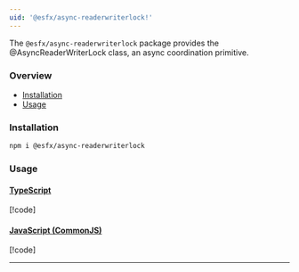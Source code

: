 ```yaml
---
uid: '@esfx/async-readerwriterlock!'
---
```


The `@esfx/async-readerwriterlock` package provides the @AsyncReaderWriterLock class, an async coordination primitive.

### Overview

* [Installation](#installation)
* [Usage](#usage)

### Installation

```sh
npm i @esfx/async-readerwriterlock
```

### Usage

#### [TypeScript](#tab/ts)
[!code[](../examples/usage.ts)]

#### [JavaScript (CommonJS)](#tab/js)
[!code[](../examples/usage.js)]

***
